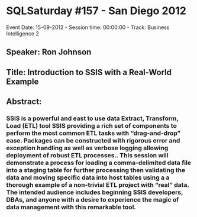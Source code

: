 # SQLSaturday #157 - San Diego 2012
Event Date: 15-09-2012 - Session time: 00:00:00 - Track: Business Intelligence 2
## Speaker: Ron Johnson
## Title: Introduction to SSIS with a Real-World Example
## Abstract:
### SSIS is a powerful and east to use data Extract, Transform, Load (ETL) tool SSIS providing a rich set of components to perform the most common ETL tasks with “drag-and-drop” ease. Packages can be constructed with rigorous error and exception handling as well as verbose logging allowing deployment of robust ETL processes.. This session will demonstrate a process for loading a comma-delimited data file into a staging table for further processing then validating the data and moving specific data into host tables using a a thorough example of a non-trivial ETL project with “real” data. The intended audience includes beginning SSIS developers, DBAs, and anyone with a desire to experience the magic of data management with this remarkable tool.
